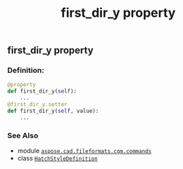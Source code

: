 ﻿---
title: first_dir_y property
second_title: Aspose.CAD for Python via .NET API References
description: 
type: docs
weight: 100
url: /python-net/aspose.cad.fileformats.cgm.commands/hatchstyledefinition/first_dir_y/
is_root: false
---

## first_dir_y property

### Definition:
```python
@property
def first_dir_y(self):
    ...
@first_dir_y.setter
def first_dir_y(self, value):
    ...
```

### See Also
* module [`aspose.cad.fileformats.cgm.commands`](../../)
* class [`HatchStyleDefinition`](/cad/python-net/aspose.cad.fileformats.cgm.commands/hatchstyledefinition)
